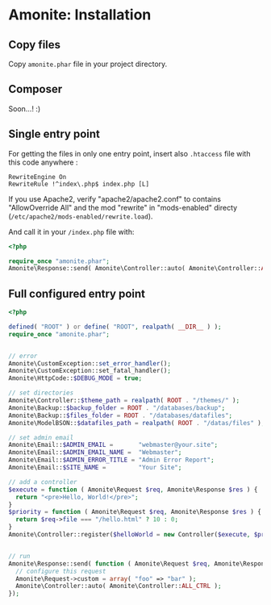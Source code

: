 # Amonite: Installation

## Copy files

Copy `amonite.phar` file in your project directory.

## Composer

Soon...! :)

## Single entry point

For getting the files in only one entry point, insert also `.htaccess` file with this code anywhere :

```
RewriteEngine On
RewriteRule !^index\.php$ index.php [L]
```

If you use Apache2, verify "apache2/apache2.conf" to contains "AllowOverride All" and the mod "rewrite" in "mods-enabled" directy (`/etc/apache2/mods-enabled/rewrite.load`).

And call it in your `/index.php` file with:

``` PHP
<?php

require_once "amonite.phar";
Amonite\Response::send( Amonite\Controller::auto( Amonite\Controller::ALL_CTRL ) );
```

## Full configured entry point

``` PHP
<?php

defined( "ROOT" ) or define( "ROOT", realpath( __DIR__ ) );
require_once "amonite.phar";


// error
Amonite\CustomException::set_error_handler();
Amonite\CustomException::set_fatal_handler();
Amonite\HttpCode::$DEBUG_MODE = true;

// set directories
Amonite\Controller::$theme_path = realpath( ROOT . "/themes/" );
Amonite\Backup::$backup_folder = ROOT . "/databases/backup";
Amonite\Backup::$files_folder = ROOT . "/databases/datafiles";
Amonite\ModelBSON::$datafiles_path = realpath( ROOT . "/datas/files" );

// set admin email
Amonite\Email::$ADMIN_EMAIL =       "webmaster@your.site";
Amonite\Email::$ADMIN_EMAIL_NAME =  "Webmaster";
Amonite\Email::$ADMIN_ERROR_TITLE = "Admin Error Report";
Amonite\Email::$SITE_NAME =         "Your Site";

// add a controller
$execute = function ( Amonite\Request $req, Amonite\Response $res ) {
  return "<pre>Hello, World!</pre>";
}
$priority = function ( Amonite\Request $req, Amonite\Response $res ) {
  return $req->file === "/hello.html" ? 10 : 0;
}
Amonite\Controller::register($helloWorld = new Controller($execute, $priority));


// run
Amonite\Response::send( function ( Amonite\Request $req, Amonite\Response $res ) {
  // configure this request
  Amonite\Request->custom = array( "foo" => "bar" );
  Amonite\Controller::auto( Amonite\Controller::ALL_CTRL );
});
```
